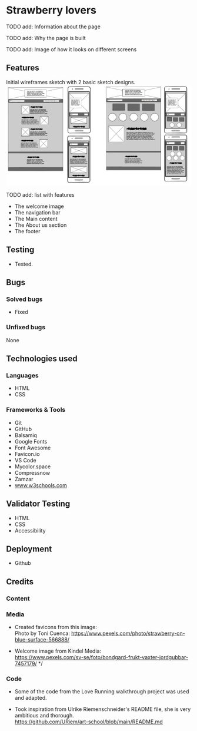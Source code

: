 # Strawberry lovers

TODO add: Information about the page

TODO add: Why the page is built

TODO add: Image of how it looks on different screens

## Features

Initial wireframes sketch with 2 basic sketch designs.
![Wireframes](assets/images/Wireframes.png)


TODO add: list with features

- The welcome image
- The navigation bar
- The Main content
- The About us section
- The footer

## Testing

- Tested.

## Bugs

### Solved bugs

- Fixed

### Unfixed bugs

None

## Technologies used

### Languages
- HTML
- CSS

### Frameworks & Tools

- Git
- GitHub
- Balsamiq
- Google Fonts
- Font Awesome
- Favicon.io
- VS Code
- Mycolor.space
- Compressnow
- Zamzar 
- www.w3schools.com


## Validator Testing

- HTML
- CSS
- Accessibility

## Deployment
- Github

## Credits

### Content



### Media

- Created favicons from this image:<br>
Photo by Toni Cuenca: 
https://www.pexels.com/photo/strawberry-on-blue-surface-566888/

- Welcome image from Kindel Media: <br>
 https://www.pexels.com/sv-se/foto/bondgard-frukt-vaxter-jordgubbar-7457179/ */




### Code

- Some of the code from the Love Running walkthrough project was used and adapted.

- Took inspiration from Ulrike Riemenschneider's README file, she is very ambitious and thorough. <br>
https://github.com/URiem/art-school/blob/main/README.md

